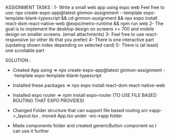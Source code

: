 ASSIGNMENT TASKS :
1- Write a small web app using expo web
    Feel free to use: npx create-expo-app@latest ginmon-assignment --template expo-template-blank-typescript && cd ginmon-assignment && npx expo install react-dom react-native-web @expo/metro-runtime && npm run web
2- The goal is to implement the desktop design on screens >= 700 and mobile design on smaller screens. (email attachments)
3- Feel free to use react-responsive (or other lib that you prefer)
4- There is one interactive part (updating shown index depending on selected card)
5- There is (at least) one scrollable part


SOLUTION :

- Created App using => npx create-expo-app@latest ginmon-assignment --template expo-template-blank-typescript
- Installed these packages =>  npx expo install react-dom react-native-web

- Installed expo router => npm install expo-router (TO USE FILE BASED ROUTING THAT EXPO PROVIDES)
- Changed Folder structure that can support file based routing src->app->_layout.tsx , moved App.tsx under -src->app folder
- Made components folder and created genericButton component so I can use it further   